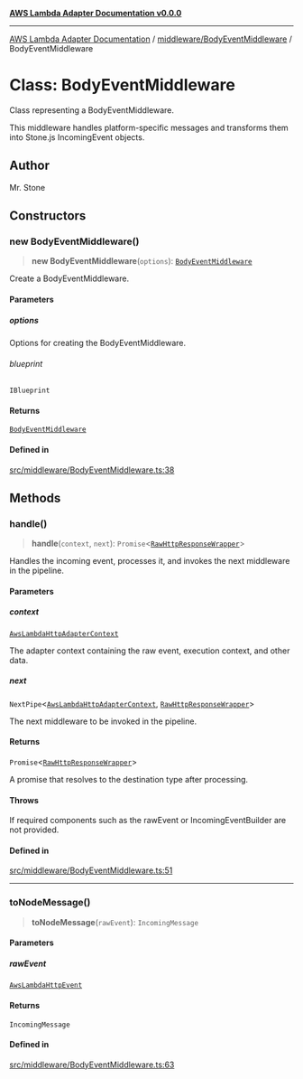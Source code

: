 [**AWS Lambda Adapter Documentation v0.0.0**](../../../README.md)

***

[AWS Lambda Adapter Documentation](../../../modules.md) / [middleware/BodyEventMiddleware](../README.md) / BodyEventMiddleware

# Class: BodyEventMiddleware

Class representing a BodyEventMiddleware.

This middleware handles platform-specific messages and transforms them into Stone.js IncomingEvent objects.

## Author

Mr. Stone

## Constructors

### new BodyEventMiddleware()

> **new BodyEventMiddleware**(`options`): [`BodyEventMiddleware`](BodyEventMiddleware.md)

Create a BodyEventMiddleware.

#### Parameters

##### options

Options for creating the BodyEventMiddleware.

###### blueprint

`IBlueprint`

#### Returns

[`BodyEventMiddleware`](BodyEventMiddleware.md)

#### Defined in

[src/middleware/BodyEventMiddleware.ts:38](https://github.com/stonemjs/aws-lambda-adapter/blob/f00bc5adf35a7d817c9d8d34c42561c4c82e758d/src/middleware/BodyEventMiddleware.ts#L38)

## Methods

### handle()

> **handle**(`context`, `next`): `Promise`\<[`RawHttpResponseWrapper`](../../../RawHttpResponseWrapper/classes/RawHttpResponseWrapper.md)\>

Handles the incoming event, processes it, and invokes the next middleware in the pipeline.

#### Parameters

##### context

[`AwsLambdaHttpAdapterContext`](../../../declarations/interfaces/AwsLambdaHttpAdapterContext.md)

The adapter context containing the raw event, execution context, and other data.

##### next

`NextPipe`\<[`AwsLambdaHttpAdapterContext`](../../../declarations/interfaces/AwsLambdaHttpAdapterContext.md), [`RawHttpResponseWrapper`](../../../RawHttpResponseWrapper/classes/RawHttpResponseWrapper.md)\>

The next middleware to be invoked in the pipeline.

#### Returns

`Promise`\<[`RawHttpResponseWrapper`](../../../RawHttpResponseWrapper/classes/RawHttpResponseWrapper.md)\>

A promise that resolves to the destination type after processing.

#### Throws

If required components such as the rawEvent or IncomingEventBuilder are not provided.

#### Defined in

[src/middleware/BodyEventMiddleware.ts:51](https://github.com/stonemjs/aws-lambda-adapter/blob/f00bc5adf35a7d817c9d8d34c42561c4c82e758d/src/middleware/BodyEventMiddleware.ts#L51)

***

### toNodeMessage()

> **toNodeMessage**(`rawEvent`): `IncomingMessage`

#### Parameters

##### rawEvent

[`AwsLambdaHttpEvent`](../../../declarations/interfaces/AwsLambdaHttpEvent.md)

#### Returns

`IncomingMessage`

#### Defined in

[src/middleware/BodyEventMiddleware.ts:63](https://github.com/stonemjs/aws-lambda-adapter/blob/f00bc5adf35a7d817c9d8d34c42561c4c82e758d/src/middleware/BodyEventMiddleware.ts#L63)
